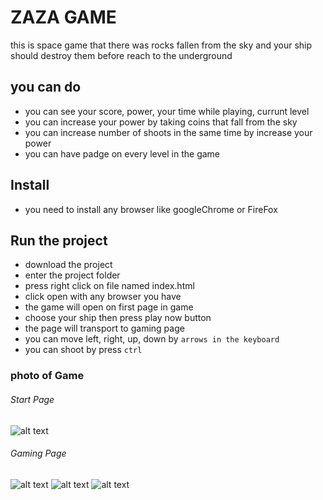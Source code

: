 # ZAZA GAME

this is space game that there was rocks fallen from the sky and your ship should destroy them before reach to the underground 

## you can do 

* you can see your score, power, your time while playing, currunt level
* you can increase your power by taking coins that fall from the sky
* you can increase number of shoots in the same time by increase your power
* you can have padge on every level in the game

## Install

* you need to install any browser like googleChrome or FireFox

## Run the project

* download the project 
* enter the project folder
* press right click on file named index.html 
* click open with any browser you have
* the game will open on first page in game 
* choose your ship then press play now button
* the page will transport to gaming page
* you can move left, right, up, down by `arrows in the keyboard`
* you can shoot by press `ctrl`

### photo of Game

###### Start Page
![alt text](https://github.com/Mohamed-awad/game_Zaza_js_ITI/blob/master/img/main.png)

###### Gaming Page
![alt text](https://github.com/Mohamed-awad/game_Zaza_js_ITI/blob/master/img/rock.png)
![alt text](https://github.com/Mohamed-awad/game_Zaza_js_ITI/blob/master/img/coin.png)
![alt text](https://github.com/Mohamed-awad/game_Zaza_js_ITI/blob/master/img/fire.png)

 
